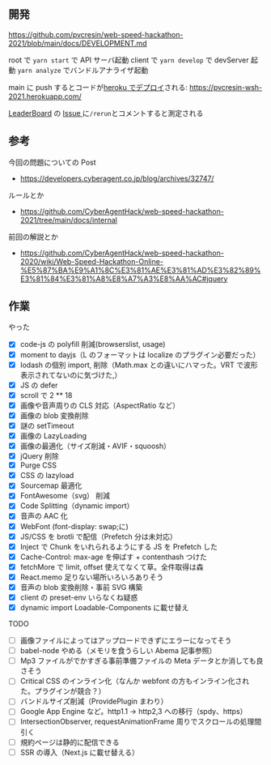 ## 開発

https://github.com/pvcresin/web-speed-hackathon-2021/blob/main/docs/DEVELOPMENT.md

root で `yarn start` で API サーバ起動
client で `yarn develop` で devServer 起動
`yarn analyze` でバンドルアナライザ起動

main に push するとコードが[heroku でデプロイ](https://dashboard.heroku.com/apps/pvcresin-wsh-2021/activity)される: https://pvcresin-wsh-2021.herokuapp.com/

[LeaderBoard](https://github.com/CyberAgentHack/web-speed-hackathon-2021-leaderboard) の [Issue ](https://github.com/CyberAgentHack/web-speed-hackathon-2021-leaderboard/issues/21)に`/rerun`とコメントすると測定される

## 参考

今回の問題についての Post

- https://developers.cyberagent.co.jp/blog/archives/32747/

ルールとか

- https://github.com/CyberAgentHack/web-speed-hackathon-2021/tree/main/docs/internal

前回の解説とか

- https://github.com/CyberAgentHack/web-speed-hackathon-2020/wiki/Web-Speed-Hackathon-Online-%E5%87%BA%E9%A1%8C%E3%81%AE%E3%81%AD%E3%82%89%E3%81%84%E3%81%A8%E8%A7%A3%E8%AA%AC#jquery

## 作業

やった

- [x] code-js の polyfill 削減(browserslist, usage)
- [x] moment to dayjs（L のフォーマットは localize のプラグイン必要だった）
- [x] lodash の個別 import, 削除（Math.max との違いにハマった。VRT で波形表示されてないのに気づけた,）
- [x] JS の defer
- [x] scroll で 2 \*\* 18
- [x] 画像や音声周りの CLS 対応（AspectRatio など）
- [x] 画像の blob 変換削除
- [x] 謎の setTimeout
- [x] 画像の LazyLoading
- [x] 画像の最適化（サイズ削減・AVIF・squoosh）
- [x] jQuery 削除
- [x] Purge CSS
- [x] CSS の lazyload
- [x] Sourcemap 最適化
- [x] FontAwesome（svg） 削減
- [x] Code Splitting（dynamic import）
- [x] 音声の AAC 化
- [x] WebFont (font-display: swap;に)
- [x] JS/CSS を brotli で配信（Prefetch 分は未対応）
- [x] Inject で Chunk をいれられるようにする JS を Prefetch した
- [x] Cache-Control: max-age を伸ばす + contenthash つけた
- [x] fetchMore で limit, offset 使えてなくて草。全件取得は森
- [x] React.memo 足りない場所いろいろありそう
- [x] 音声の blob 変換削除・事前 SVG 構築
- [x] client の preset-env いらなくね疑惑
- [x] dynamic import Loadable-Components に載せ替え

TODO

- [ ] 画像ファイルによってはアップロードできずにエラーになってそう
- [ ] babel-node やめる（メモリを食うらしい Abema 記事参照）
- [ ] Mp3 ファイルがでかすぎる事前準備ファイルの Meta データとか消しても良さそう
- [ ] Critical CSS のインライン化（なんか webfont の方もインライン化された。プラグインが競合？）
- [ ] バンドルサイズ削減（ProvidePlugin まわり）
- [ ] Google App Engine など。http1.1 -> http2,3 への移行（spdy、https）
- [ ] IntersectionObserver, requestAnimationFrame 周りでスクロールの処理間引く
- [ ] 規約ページは静的に配信できる
- [ ] SSR の導入（Next.js に載せ替える）
